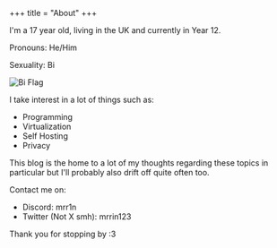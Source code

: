 +++
title = "About"
+++

I'm a 17 year old, living in the UK and currently in Year 12.

Pronouns: He/Him

Sexuality: Bi

![Bi Flag](/images/biflag.webp) 

I take interest in a lot of things such as:
- Programming
- Virtualization
- Self Hosting
- Privacy

This blog is the home to a lot of my thoughts regarding these topics in particular but I'll probably also drift off quite often too.

Contact me on:
* Discord: mrr1n 
* Twitter (Not X smh): mrrin123

Thank you for stopping by :3
